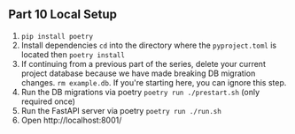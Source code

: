 ## Part 10 Local Setup

1. `pip install poetry`
2. Install dependencies `cd` into the directory where the `pyproject.toml` is located then `poetry install`
3. If continuing from a previous part of the series, delete your current project database because we 
have made breaking DB migration changes. `rm example.db`. If you're starting here, you can ignore this step.
4. Run the DB migrations via poetry `poetry run ./prestart.sh` (only required once)
5. Run the FastAPI server via poetry `poetry run ./run.sh`
6. Open http://localhost:8001/
